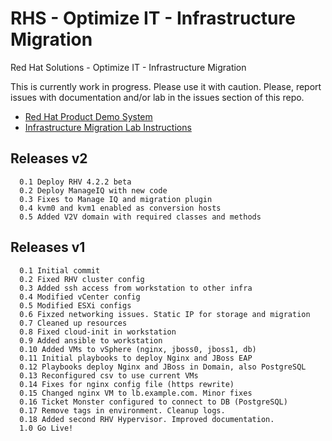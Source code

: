 # RHS - Optimize IT - Infrastructure Migration
Red Hat Solutions - Optimize IT - Infrastructure Migration

This is currently work in progress. Please use it with caution.
Please, report issues with documentation and/or lab in the issues section of this repo.

* [Red Hat Product Demo System](https://rhpds.redhat.com)
* [Infrastructure Migration Lab Instructions](docs/00-redhat_solutions-insfrastructure_migration_lab.adoc)

## Releases v2
```
  0.1 Deploy RHV 4.2.2 beta
  0.2 Deploy ManageIQ with new code
  0.3 Fixes to Manage IQ and migration plugin
  0.4 kvm0 and kvm1 enabled as conversion hosts
  0.5 Added V2V domain with required classes and methods
```


## Releases v1
```
  0.1 Initial commit
  0.2 Fixed RHV cluster config
  0.3 Added ssh access from workstation to other infra
  0.4 Modified vCenter config
  0.5 Modified ESXi configs 
  0.6 Fixzed networking issues. Static IP for storage and migration
  0.7 Cleaned up resources
  0.8 Fixed cloud-init in workstation
  0.9 Added ansible to workstation
  0.10 Added VMs to vSphere (nginx, jboss0, jboss1, db)
  0.11 Initial playbooks to deploy Nginx and JBoss EAP
  0.12 Playbooks deploy Nginx and JBoss in Domain, also PostgreSQL
  0.13 Reconfigured csv to use current VMs
  0.14 Fixes for nginx config file (https rewrite)
  0.15 Changed nginx VM to lb.example.com. Minor fixes
  0.16 Ticket Monster configured to connect to DB (PostgreSQL)
  0.17 Remove tags in environment. Cleanup logs.
  0.18 Added second RHV Hypervisor. Improved documentation.
  1.0 Go Live!
```
